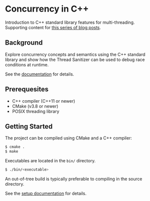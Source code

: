 # Concurrency in C++

Introduction to C++ standard library features for multi-threading. Supporting content for [this series of blog posts](https://blog.kevinwmatthews.com/tags/#cxx-concurrency).


## Background

Explore concurrency concepts and semantics using the C++ standard library and
show how the Thread Sanitizer can be used to debug race conditions at runtime.

See the [documentation](https://kevinwmatthews.github.io/cxx-concurrency)
for details.


## Prerequesites

  * C++ compiler (C++11 or newer)
  * CMake (v3.8 or newer)
  * POSIX threading library


## Getting Started

The project can be compiled using CMake and a C++ compiler:
```bash
$ cmake .
$ make
```

Executables are located in the `bin/` directory.
```bash
$ ./bin/<executable>
```

An out-of-tree build is typically preferable to compiling in the source directory.

See the [setup documentation](https://kevinwmatthews.github.io/cxx-concurrency/setup.html)
for details.
